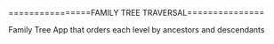 ================FAMILY TREE TRAVERSAL===============

Family Tree App that orders each level by ancestors and descendants 
   
